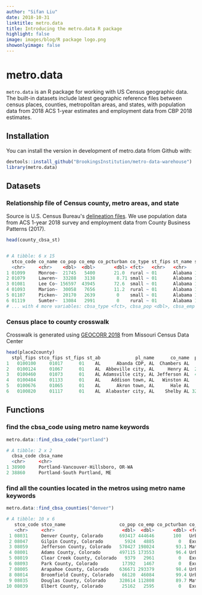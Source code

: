 ```yaml
---
author: "Sifan Liu"
date: 2018-10-31
linktitle: metro.data
title: Introducing the metro.data R package
highlight: false
image: images/blog/R package logo.png
showonlyimage: false
---
```

# metro.data

`metro.data` is an R package for working with US Census geographic data. The built-in datasets include latest geographic reference files between census places, counties, metropolitan areas, and states, with population data from 2018 ACS 1-year estimates and employment data from CBP 2018 estimates.

## Installation

You can install the version in development of metro.data frlom Github with: 

``` r
devtools::install_github("BrookingsInstitution/metro-data-warehouse")
library(metro.data)
```


## Datasets

### Relationship file of Census county, metro areas, and state
Source is U.S. Census Bureau's [delineation files](https://www.census.gov/geographies/reference-files/time-series/demo/metro-micro/delineation-files.html). We use population data from ACS 1-year 2018 survey and employment data from County Business Patterns (2017).
``` r
head(county_cbsa_st)


# A tibble: 6 x 15
  stco_code co_name co_pop co_emp co_pcturban co_type st_fips st_name st_emp cbsa_code cbsa_name
  <chr>     <chr>    <dbl>  <dbl>       <dbl> <fct>   <chr>   <chr>    <dbl> <chr>     <chr>    
1 01099     Monroe~  21745   5400       21.0  rural ~ 01      Alabama 1.61e6 NA        NA       
2 01079     Lawren~  33288   3138        8.71 small ~ 01      Alabama 1.61e6 19460     Decatur,~
3 01081     Lee Co~ 156597  43945       72.6  small ~ 01      Alabama 1.61e6 12220     Auburn-O~
4 01093     Marion~  30058   7656       11.2  rural ~ 01      Alabama 1.61e6 NA        NA       
5 01107     Picken~  20170   2639        0    small ~ 01      Alabama 1.61e6 46220     Tuscaloo~
6 01119     Sumter~  13084   2991        0    rural ~ 01      Alabama 1.61e6 NA        NA       
# ... with 4 more variables: cbsa_type <fct>, cbsa_pop <dbl>, cbsa_emp <dbl>, cbsa_size <fct>
```
### Census place to county crosswalk
Crosswalk is generated using [GEOCORR 2018](http://mcdc.missouri.edu/applications/geocorr2018.html) from Missouri Census Data Center
``` r
head(place2county)
  stpl_fips stco_fips st_fips st_ab             pl_name      co_name  pl_pop16 afact1 afact2
1   0100100     01017      01    AL      Abanda CDP, AL  Chambers AL   189.912      1  0.006
2   0100124     01067      01    AL  Abbeville city, AL     Henry AL  2666.561      1  0.155
3   0100460     01073      01    AL Adamsville city, AL Jefferson AL  4529.245      1  0.007
4   0100484     01133      01    AL    Addison town, AL   Winston AL   736.979      1  0.031
5   0100676     01065      01    AL      Akron town, AL      Hale AL   337.748      1  0.023
6   0100820     01117      01    AL  Alabaster city, AL    Shelby AL 32769.300      1  0.156

``` 

## Functions

### find the cbsa_code using metro name keywords

```r
metro.data::find_cbsa_code("portland")

# A tibble: 2 x 2
  cbsa_code cbsa_name                          
  <chr>     <chr>                              
1 38900     Portland-Vancouver-Hillsboro, OR-WA
2 38860     Portland-South Portland, ME   

```

### find all the counties located in the metros using metro name keywords

```r
metro.data::find_cbsa_counties("denver") 

# A tibble: 10 x 6
   stco_code stco_name                    co_pop co_emp co_pcturban co_type       
   <chr>     <chr>                         <dbl>  <dbl>       <dbl> <fct>         
 1 08031     Denver County, Colorado      693417 444646       100   Urban cores   
 2 08047     Gilpin County, Colorado        5924   4885         0   Exurbs        
 3 08059     Jefferson County, Colorado   570427 198024        93.1 Mature suburbs
 4 08001     Adams County, Colorado       497115 173553        96.4 Urban cores   
 5 08019     Clear Creek County, Colorado   9379   2961         0   Exurbs        
 6 08093     Park County, Colorado         17392   1467         0   Exurbs        
 7 08005     Arapahoe County, Colorado    636671 293379        98.4 Urban cores   
 8 08014     Broomfield County, Colorado   66120  46084        99.4 Urban cores   
 9 08035     Douglas County, Colorado     328614 112808        89.7 Mature suburbs
10 08039     Elbert County, Colorado       25162   2595         0   Exurbs   
```
